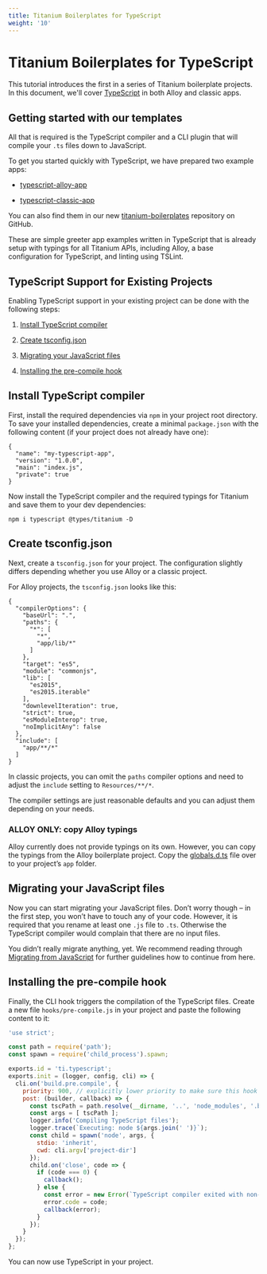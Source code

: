 ```yaml
---
title: Titanium Boilerplates for TypeScript
weight: '10'
---
```


# Titanium Boilerplates for TypeScript

This tutorial introduces the first in a series of Titanium boilerplate projects. In this document, we'll cover [TypeScript](https://www.typescriptlang.org/) in both Alloy and classic apps.

## Getting started with our templates

All that is required is the TypeScript compiler and a CLI plugin that will compile your `.ts` files down to JavaScript.

To get you started quickly with TypeScript, we have prepared two example apps:

* [typescript-alloy-app](https://github.com/tidev/titanium-boilerplates/tree/master/templates/typescript-alloy-app#readme)

* [typescript-classic-app](https://github.com/tidev/titanium-boilerplates/tree/master/templates/typescript-classic-app#readme)

You can also find them in our new [titanium-boilerplates](https://github.com/tidev/titanium-boilerplates) repository on GitHub.

These are simple greeter app examples written in TypeScript that is already setup with typings for all Titanium APIs, including Alloy, a base configuration for TypeScript, and linting using TSLint.

## TypeScript Support for Existing Projects

Enabling TypeScript support in your existing project can be done with the following steps:

1. [Install TypeScript compiler](#install-typescript-compiler)

2. [Create tsconfig.json](#create-tsconfig.json)

3. [Migrating your JavaScript files](#migrating-your-javascript-files)

4. [Installing the pre-compile hook](#installing-the-pre-compile-hook)

## Install TypeScript compiler

First, install the required dependencies via `npm` in your project root directory. To save your installed dependencies, create a minimal `package.json` with the following content (if your project does not already have one):

```
{
  "name": "my-typescript-app",
  "version": "1.0.0",
  "main": "index.js",
  "private": true
}
```

Now install the TypeScript compiler and the required typings for Titanium and save them to your dev dependencies:

`npm i typescript @types/titanium -D`

## Create tsconfig.json

Next, create a `tsconfig.json` for your project. The configuration slightly differs depending whether you use Alloy or a classic project.

For Alloy projects, the `tsconfig.json` looks like this:

```
{
  "compilerOptions": {
    "baseUrl": ".",
    "paths": {
      "*": [
        "*",
        "app/lib/*"
      ]
    },
    "target": "es5",
    "module": "commonjs",
    "lib": [
      "es2015",
      "es2015.iterable"
    ],
    "downlevelIteration": true,
    "strict": true,
    "esModuleInterop": true,
    "noImplicitAny": false
  },
  "include": [
    "app/**/*"
  ]
}
```

In classic projects, you can omit the `paths` compiler options and need to adjust the `include` setting to `Resources/**/*`.

The compiler settings are just reasonable defaults and you can adjust them depending on your needs.

### ALLOY ONLY: copy Alloy typings

Alloy currently does not provide typings on its own. However, you can copy the typings from the Alloy boilerplate project. Copy the [globals.d.ts](https://github.com/tidev/titanium-boilerplates/blob/master/templates/typescript-alloy-app/app/globals.d.ts) file over to your project’s `app` folder.

## Migrating your JavaScript files

Now you can start migrating your JavaScript files. Don’t worry though – in the first step, you won’t have to touch any of your code. However, it is required that you rename at least one `.js` file to `.ts`. Otherwise the TypeScript compiler would complain that there are no input files.

You didn’t really migrate anything, yet. We recommend reading through [Migrating from JavaScript](https://www.typescriptlang.org/docs/handbook/migrating-from-javascript.html#moving-to-typescript-files) for further guidelines how to continue from here.

## Installing the pre-compile hook

Finally, the CLI hook triggers the compilation of the TypeScript files. Create a new file `hooks/pre-compile.js` in your project and paste the following content to it:

```javascript
'use strict';

const path = require('path');
const spawn = require('child_process').spawn;

exports.id = 'ti.typescript';
exports.init = (logger, config, cli) => {
  cli.on('build.pre.compile', {
    priority: 900, // explicitly lower priority to make sure this hook runs before the Alloy compiler
    post: (builder, callback) => {
      const tscPath = path.resolve(__dirname, '..', 'node_modules', '.bin', 'tsc')
      const args = [ tscPath ];
      logger.info('Compiling TypeScript files');
      logger.trace(`Executing: node ${args.join(' ')}`);
      const child = spawn('node', args, {
        stdio: 'inherit',
        cwd: cli.argv['project-dir']
      });
      child.on('close', code => {
        if (code === 0) {
          callback();
        } else {
          const error = new Error(`TypeScript compiler exited with non-zero exit code ${code}`);
          error.code = code;
          callback(error);
        }
      });
    }
  });
};
```

You can now use TypeScript in your project.
